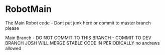 # RobotMain
The Main Robot code - Dont put junk here or commit to master branch please

Main Branch - DO NOT COMMIT TO THIS BRANCH - COMMIT TO DEV BRANCH JOSH WILL MERGE STABLE CODE IN PERIODICALLY
no andrews allowed
